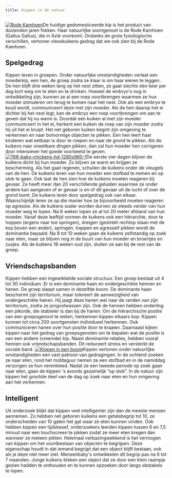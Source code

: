 ```yaml
---
title: Kippen in de natuur
---
```

[![Rode Kamhoen](http://www.ongehoord.info/wp-content/uploads/2013/09/red-junge-fowl-300x240.jpg)](http://www.ongehoord.info/wp-content/uploads/2013/09/red-junge-fowl.jpg)De huidige gedomesticeerde kip is het product van duizenden jaren fokken. Haar natuurlijke soortgenoot is de Rode Kamhoen (Gallus Gallus), die in Azië voorkomt. Ondanks de grote fysiologische verschillen, vertonen vleeskuikens gedrag dat we ook zien bij de Rode Kamhoen.

## Spelgedrag

Kippen leven in groepen. Onder natuurlijke omstandigheden verlaat een moederkip, een hen, de groep zodra ze klaar is om haar eieren te leggen. De hen blijft drie weken lang op het nest zitten, ze gaat slechts één keer per dag kort weg om te eten en te drinken. Hoewel de embryo's nog in ontwikkeling zijn, kunnen ze al een roep voortbrengen waarmee ze hun moeder stimuleren om terug te komen naar het nest. Ook als een embryo te koud wordt, communiceert deze met zijn moeder. Als de hen daarop het ei dichter bij het nest legt, kan de embryo een roep voortbrengen om aan te geven dat hij nu warm is. Doordat een kuiken al met zijn moeder communiceert in het ei, herkent een kuiken de roep van zijn moeder zodra hij uit het ei kruipt. Het net geboren kuiken begint zijn omgeving te verkennen en naar bolvormige objecten te pikken. Een hen leert haar kinderen wat eetbaar is door te roepen en naar de grond te pikken. Als de kuikens naar oneetbare dingen pikken, dan zal hun moeder hen corrigeren door intensiever het goede voorbeeld te geven. [![768-baby-chickens-hd-1280x960-1](http://www.ongehoord.info/wp-content/uploads/2013/09/768-baby-chickens-hd-1280x960-1-300x225.jpg)](http://www.ongehoord.info/wp-content/uploads/2013/09/768-baby-chickens-hd-1280x960-1.jpg)De eerste vier dagen blijven de kuikens dicht bij hun moeder. Zo blijven ze warm en krijgen ze bescherming. Als het gaat regenen, schuilen de kuikens onder de vleugels van de hen. De kuikens leren van hun moeder een stofbad te nemen en op stok te gaan. Ook laat de hen zien hoe de kuikens moeten reageren bij gevaar. Ze heeft meer dan 20 verschillende geluiden waarmee ze onder andere kan aangeven of er gevaar is en of dit gevaar uit de lucht of over de grond komt. De kuikens leren door spelgedrag ook van elkaar. Waarschijnlijk leren ze op die manier hoe ze bijvoorbeeld moeten reageren op agressie. Als de kuikens ouder worden durven ze steeds verder van hun moeder weg te lopen. Na 6 weken lopen ze al tot 20 meter afstand van hun moeder. Vanaf deze leeftijd vormen de kuikens ook een hiërarchie, door te hoppen (ergens naar toe springen), dreigen (gestrekt rechtop staan met de kop boven een ander), springen, trappen en agressief pikken wordt de dominantie bepaald. Na 8 tot 10 weken gaan de kuikens zelfstandig op zoek naar eten, maar ze blijven nog in de buurt van hun moeder en broertjes en zusjes. Als de kuikens 18 weken oud zijn, sluiten ze aan bij de rest van de groep.

## Vriendschapsbanden

Kippen hebben een ingewikkelde sociale structuur. Een groep bestaat uit 4 tot 30 individuen. Er is een dominante haan en ondergeschikte hennen en hanen. De groep slaapt samen in dezelfde boom. De dominante haan beschermt zijn territorium, maar tolereert de aanwezigheid van ondergeschikte hanen. Hij jaagt deze hanen wel naar de randen van zijn territorium, zodra ze jongvolwassen zijn. Ook de hennen hebben onderling een pikorde, die stabieler is dan bij de hanen. Om de hiërarchische positie van een groepsgenoot te weten, herkennen kippen elkaars kop. Kippen kunnen tot circa 200 soortgenoten individueel herkennen. Ook communiceren hanen over hun positie door te kraaien. Daarnaast kijken kippen naar het gedrag van groepsgenoten om te bepalen wat de positie is van een andere (vreemde) kip. Naast dominantie relaties, hebben vooral hennen ook vriendschapsbanden. Dit reduceert stress en versterkt de sociale band. [![Kippen in een boom](http://www.ongehoord.info/wp-content/uploads/2013/09/Kippen-in-een-boom-300x225.jpg)](http://www.ongehoord.info/wp-content/uploads/2013/09/Kippen-in-een-boom.jpg)Kippen vertonen onder natuurlijke omstandigheden een vast patroon van gedragingen. In de ochtend zoeken ze naar eten, rond het middaguur nemen ze een stofbad en in de namiddag verzorgen ze hun verenkleed. Nadat ze een tweede periode op zoek gaan naar eten, gaan de kippen 's avonds gezamelijk “op stok”. In de natuur zijn kippen het grootste deel van de dag op zoek naar eten en hun omgeving aan het verkennen.

## Intelligent

Uit onderzoek blijkt dat kippen veel intelligenter zijn dan de meeste mensen aannemen. Zo hebben net geboren kuikens een getalsbegrip tot 10, ze onderscheiden van 10 gaten het gat waar ze eten kunnen vinden. Ook hebben kippen een tijdsbesef, onderzoekers leerden kippen tussen 6 en 7,5 minuut naar een touchscreen te pikken zodat ze meer eten kregen dan wanneer ze meteen pikten. Helemaal verbazingwekkend is het vermogen van kippen om het voortbestaan van objecten te begrijpen. Deze eigenschap houdt in dat iemand begrijpt dat een object blijft bestaan, ook als je deze niet meer ziet. Mensenbaby's ontwikkelen dit begrip pas na 6 tot 7 maanden. Jonge kuikens bleken een object dat ze door een klein raampje gezien hadden te onthouden en te kunnen opzoeken door langs obstakels te lopen.